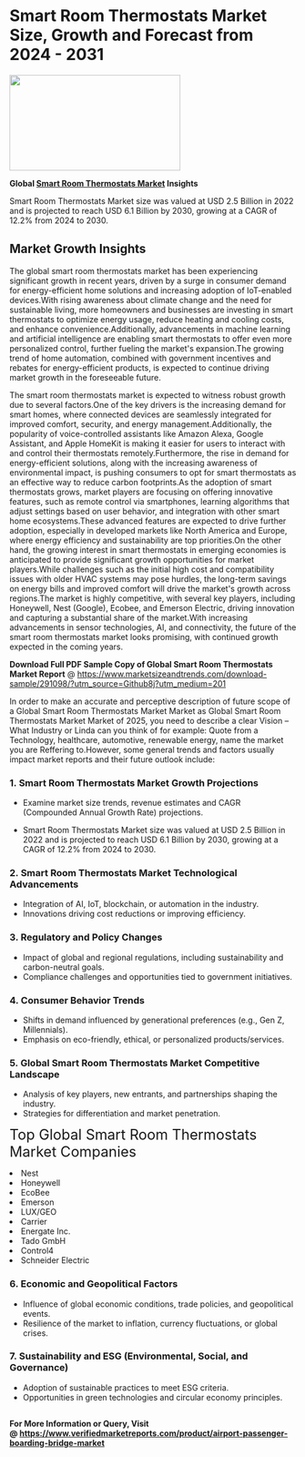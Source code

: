 <H1>Smart Room Thermostats Market Size, Growth and Forecast from 2024 - 2031</H1><img class="aligncenter size-medium wp-image-584254" src="https://thirdeyenews.in/wp-content/uploads/2024/09/Global-Market-Research-300x168.jpeg" alt="" width="300" height="168" /><p><strong>Global&nbsp;<a href="https://www.marketsizeandtrends.com/download-sample/291098/?utm_source=Github8j?utm_medium=201">Smart Room Thermostats Market</a> Insights</strong></p><p>Smart Room Thermostats Market size was valued at USD 2.5 Billion in 2022 and is projected to reach USD 6.1 Billion by 2030, growing at a CAGR of 12.2% from 2024 to 2030.</p><p><h2>Market Growth Insights</h2> <p>The global smart room thermostats market has been experiencing significant growth in recent years, driven by a surge in consumer demand for energy-efficient home solutions and increasing adoption of IoT-enabled devices.With rising awareness about climate change and the need for sustainable living, more homeowners and businesses are investing in smart thermostats to optimize energy usage, reduce heating and cooling costs, and enhance convenience.Additionally, advancements in machine learning and artificial intelligence are enabling smart thermostats to offer even more personalized control, further fueling the market's expansion.The growing trend of home automation, combined with government incentives and rebates for energy-efficient products, is expected to continue driving market growth in the foreseeable future.</p> <p>The smart room thermostats market is expected to witness robust growth due to several factors.One of the key drivers is the increasing demand for smart homes, where connected devices are seamlessly integrated for improved comfort, security, and energy management.Additionally, the popularity of voice-controlled assistants like Amazon Alexa, Google Assistant, and Apple HomeKit is making it easier for users to interact with and control their thermostats remotely.Furthermore, the rise in demand for energy-efficient solutions, along with the increasing awareness of environmental impact, is pushing consumers to opt for smart thermostats as an effective way to reduce carbon footprints.As the adoption of smart thermostats grows, market players are focusing on offering innovative features, such as remote control via smartphones, learning algorithms that adjust settings based on user behavior, and integration with other smart home ecosystems.These advanced features are expected to drive further adoption, especially in developed markets like North America and Europe, where energy efficiency and sustainability are top priorities.On the other hand, the growing interest in smart thermostats in emerging economies is anticipated to provide significant growth opportunities for market players.While challenges such as the initial high cost and compatibility issues with older HVAC systems may pose hurdles, the long-term savings on energy bills and improved comfort will drive the market's growth across regions.The market is highly competitive, with several key players, including Honeywell, Nest (Google), Ecobee, and Emerson Electric, driving innovation and capturing a substantial share of the market.With increasing advancements in sensor technologies, AI, and connectivity, the future of the smart room thermostats market looks promising, with continued growth expected in the coming years.<p><span class=""><strong>Download Full PDF Sample Copy of Global Smart Room Thermostats Market Report</strong> @ <a href="https://www.marketsizeandtrends.com/download-sample/291098/?utm_source=Github8j?utm_medium=201" target="_blank">https://www.marketsizeandtrends.com/download-sample/291098/?utm_source=Github8j?utm_medium=201</a></span></p><p>In order to make an accurate and perceptive description of future scope of a Global&nbsp;Smart Room Thermostats Market Market as Global&nbsp;Smart Room Thermostats Market Market of 2025, you need to describe a clear Vision &ndash; What Industry or Linda can you think of for example: Quote from a Technology, healthcare, automotive, renewable energy, name the market you are Reffering to.However, some general trends and factors usually impact market reports and their future outlook include:</p><h3>1.&nbsp;<strong>Smart Room Thermostats Market Growth Projections</strong></h3><ul><li>Examine market size trends, revenue estimates and CAGR (Compounded Annual Growth Rate) projections.</li><li><p>Smart Room Thermostats Market size was valued at USD 2.5 Billion in 2022 and is projected to reach USD 6.1 Billion by 2030, growing at a CAGR of 12.2% from 2024 to 2030.</p></li></ul><h3>2.&nbsp;<strong>Smart Room Thermostats Market Technological Advancements</strong></h3><ul><li>Integration of AI, IoT, blockchain, or automation in the industry.</li><li>Innovations driving cost reductions or improving efficiency.</li></ul><h3>3.&nbsp;<strong>Regulatory and Policy Changes</strong></h3><ul><li>Impact of global and regional regulations, including sustainability and carbon-neutral goals.</li><li>Compliance challenges and opportunities tied to government initiatives.</li></ul><h3>4.&nbsp;<strong>Consumer Behavior Trends</strong></h3><ul><li>Shifts in demand influenced by generational preferences (e.g., Gen Z, Millennials).</li><li>Emphasis on eco-friendly, ethical, or personalized products/services.</li></ul><h3>5.&nbsp;<strong>Global Smart Room Thermostats Market Competitive Landscape</strong></h3><ul><li>Analysis of key players, new entrants, and partnerships shaping the industry.</li><li>Strategies for differentiation and market penetration.</li></ul><p data-pm-slice="1 1 []"><span style="color: inherit; font-family: inherit; font-size: 25px;">Top Global Smart Room Thermostats Market Companies</span></p><div class="" data-test-id=""><p><li>Nest</li><li> Honeywell</li><li> EcoBee</li><li> Emerson</li><li> LUX/GEO</li><li> Carrier</li><li> Energate Inc.</li><li> Tado GmbH</li><li> Control4</li><li> Schneider Electric</li></p></div><h3>6.&nbsp;<strong>Economic and Geopolitical Factors</strong></h3><ul><li>Influence of global economic conditions, trade policies, and geopolitical events.</li><li>Resilience of the market to inflation, currency fluctuations, or global crises.</li></ul><h3>7.&nbsp;<strong>Sustainability and ESG (Environmental, Social, and Governance)</strong></h3><ul><li>Adoption of sustainable practices to meet ESG criteria.</li><li>Opportunities in green technologies and circular economy principles.</li></ul><h2><strong style="font-size: 14px;">For More Information or Query, Visit @&nbsp;</strong><a style="background-color: #ffffff; font-size: 14px;" href="https://www.marketsizeandtrends.com/report/smart-room-thermostats-market/" target="_blank">https://www.verifiedmarketreports.com/product/airport-passenger-boarding-bridge-market</a></h2>